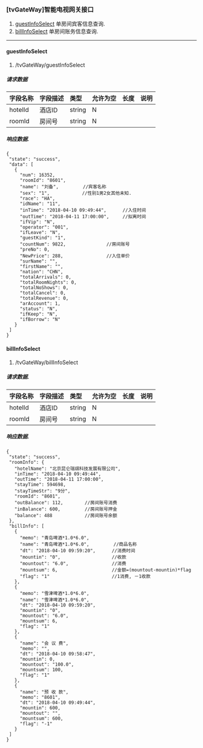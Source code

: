 ### [tvGateWay]智能电视网关接口

1. [guestInfoSelect](#guestInfoSelect)   单房间宾客信息查询.
1. [billInfoSelect](#billInfoSelect)  单房间账务信息查询.
-----------------


#### guestInfoSelect
1. /tvGateWay/guestInfoSelect
##### 请求数据
| 字段名称 | 字段描述 | 类型 | 允许为空 | 长度 | 说明 |
| :--- | :--- | :--- | :--- | :--- | :--- |
| hotelId | 酒店ID | string | N |  |  |
| roomId | 房间号 | string |N|  |  |
##### 响应数据.
 ```
{
  "state": "success",
  "data": [
    {
      "num": 16352,
      "roomId": "8601",     
      "name": "刘备",         //宾客名称
      "sex": "1",            //性别1男2女其他未知.
      "race": "HA",
      "idName": "11",
      "inTime": "2018-04-10 09:49:44",      //入住时间
      "outTime": "2018-04-11 17:00:00",     //拟离时间
      "ifVip": "N",
      "operator": "001",
      "ifLeave": "N",
      "guestKind": "1",
      "countNum": 9822,               //房间账号
      "preNo": 0,
      "NewPrice": 288,                //入住单价
      "surName": "",
      "firstName": "",
      "nation": "CHN",
      "totalArrivals": 0,
      "totalRoomNights": 0,
      "totalNoShows": 0,
      "totalCancel": 0,
      "totalRevenue": 0,
      "arAccount": 1,
      "status": "N",
      "ifKeep": "N",
      "ifBorrow": "N"
    }
  ]
}
 ```

#### billInfoSelect
1. /tvGateWay/billInfoSelect
##### 请求数据.
| 字段名称 | 字段描述 | 类型 | 允许为空 | 长度 | 说明 |
| :--- | :--- | :--- | :--- | :--- | :--- |
| hotelId | 酒店ID | string | N |  |  |
| roomId | 房间号 | string |N|  |  |

##### 响应数据.
 ```
{
  "state": "success",
  "roomInfo": {
    "hotelName": "北京昆仑瑞祺科技发展有限公司",
    "inTime": "2018-04-10 09:49:44",
    "outTime": "2018-04-11 17:00:00",
    "stayTime": 594698,
    "stayTimeStr": "9分",
    "roomId": "8601",
    "outBalance": 112,        //房间账号消费
    "inBalance": 600,         //房间账号押金
    "balance": 488            //房间账号余额
  },
  "billInfo": [
    {
      "memo": "青岛啤酒*1.0*6.0",
      "name": "青岛啤酒*1.0*6.0",         //商品名称
      "dt": "2018-04-10 09:59:20",      //消费时间
      "mountin": "0",                   //收款   
      "mountout": "6.0",                //消费
      "mountsum": 6,                    //金额=(mountout-mountin)*flag         
      "flag": "1"                       //1消费, －1收款
    },
    {
      "memo": "雪津啤酒*1.0*6.0",
      "name": "雪津啤酒*1.0*6.0",
      "dt": "2018-04-10 09:59:20",
      "mountin": "0",
      "mountout": "6.0",
      "mountsum": 6,
      "flag": "1"
    },
    {
      "name": "会 议 费",
      "memo": "",
      "dt": "2018-04-10 09:58:47",
      "mountin": 0,
      "mountout": "100.0",
      "mountsum": 100,
      "flag": "1"
    },
    {
      "name": "预 收 款",
      "memo": "8601",
      "dt": "2018-04-10 09:49:44",
      "mountin": 600,
      "mountout": "",
      "mountsum": 600,
      "flag": "-1"
    }
  ]
}
 ```












